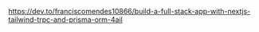 https://dev.to/franciscomendes10866/build-a-full-stack-app-with-nextjs-tailwind-trpc-and-prisma-orm-4ail